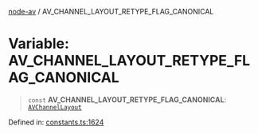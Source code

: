 [node-av](../globals.md) / AV\_CHANNEL\_LAYOUT\_RETYPE\_FLAG\_CANONICAL

# Variable: AV\_CHANNEL\_LAYOUT\_RETYPE\_FLAG\_CANONICAL

> `const` **AV\_CHANNEL\_LAYOUT\_RETYPE\_FLAG\_CANONICAL**: [`AVChannelLayout`](../type-aliases/AVChannelLayout.md)

Defined in: [constants.ts:1624](https://github.com/seydx/av/blob/f8631fc881b394300b1479f511d55cf1c370a87f/src/constants/constants.ts#L1624)
